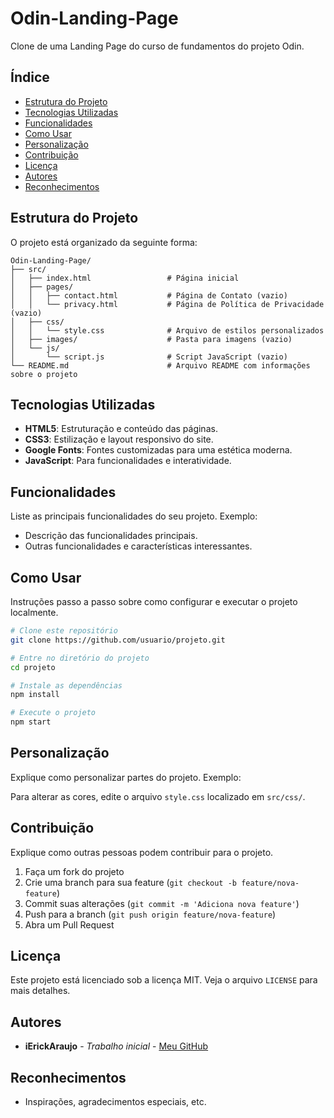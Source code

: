 # Odin-Landing-Page

Clone de uma Landing Page do curso de fundamentos do projeto Odin.

## Índice

- [Estrutura do Projeto](#estrutura-do-projeto)
- [Tecnologias Utilizadas](#tecnologias-utilizadas)
- [Funcionalidades](#funcionalidades)
- [Como Usar](#como-usar)
- [Personalização](#personalização)
- [Contribuição](#contribuição)
- [Licença](#licença)
- [Autores](#autores)
- [Reconhecimentos](#reconhecimentos)

## Estrutura do Projeto

O projeto está organizado da seguinte forma:

```plaintext
Odin-Landing-Page/
├── src/
│   ├── index.html                 # Página inicial
│   ├── pages/
│   │   ├── contact.html           # Página de Contato (vazio)
│   │   └── privacy.html           # Página de Política de Privacidade (vazio)
│   ├── css/
│   │   └── style.css              # Arquivo de estilos personalizados
│   ├── images/                    # Pasta para imagens (vazio)
│   └── js/
│       └── script.js              # Script JavaScript (vazio)
└── README.md                      # Arquivo README com informações sobre o projeto
```

## Tecnologias Utilizadas

- **HTML5**: Estruturação e conteúdo das páginas.
- **CSS3**: Estilização e layout responsivo do site.
- **Google Fonts**: Fontes customizadas para uma estética moderna.
- **JavaScript**: Para funcionalidades e interatividade.

## Funcionalidades

Liste as principais funcionalidades do seu projeto. Exemplo:

- Descrição das funcionalidades principais.
- Outras funcionalidades e características interessantes.

## Como Usar

Instruções passo a passo sobre como configurar e executar o projeto localmente.

```sh
# Clone este repositório
git clone https://github.com/usuario/projeto.git

# Entre no diretório do projeto
cd projeto

# Instale as dependências
npm install

# Execute o projeto
npm start
```

## Personalização

Explique como personalizar partes do projeto. Exemplo:

Para alterar as cores, edite o arquivo `style.css` localizado em `src/css/`.

## Contribuição

Explique como outras pessoas podem contribuir para o projeto.

1. Faça um fork do projeto
2. Crie uma branch para sua feature (`git checkout -b feature/nova-feature`)
3. Commit suas alterações (`git commit -m 'Adiciona nova feature'`)
4. Push para a branch (`git push origin feature/nova-feature`)
5. Abra um Pull Request

## Licença

Este projeto está licenciado sob a licença MIT. Veja o arquivo `LICENSE` para mais detalhes.

## Autores

- **iErickAraujo** - _Trabalho inicial_ - [Meu GitHub](https://github.com/iErickAraujo)

## Reconhecimentos

- Inspirações, agradecimentos especiais, etc.
